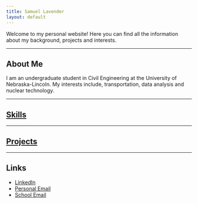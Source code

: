 ```yaml
--- 
title: Samuel Lavender
layout: default
---
```


Welcome to my personal website! Here you can find all the information about my background, projects and interests.

---

## About Me

I am an undergraduate student in Civil Engineering at the University of Nebraska-Lincoln.
My interests include, transportation, data analysis and nuclear technology.

---

## [Skills](skills.md)

---

## [Projects](projects.md)

---

## Links

- [LinkedIn](https://www.linkedin.com/in/samuel-lavender1-/)
- [Personal Email](mailto:samuellavender04@gmail.com)
- [School Email](mailto:slavender2@huskers.unl.edu)
